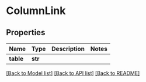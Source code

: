 # ColumnLink

## Properties
Name | Type | Description | Notes
------------ | ------------- | ------------- | -------------
**table** | **str** |  | 

[[Back to Model list]](../README.md#documentation-for-models) [[Back to API list]](../README.md#documentation-for-api-endpoints) [[Back to README]](../README.md)

